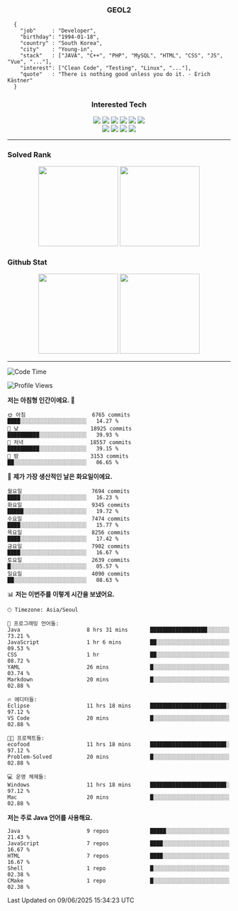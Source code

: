 <div align="center">

  ### GEOL2
</div>

```
  {
    "job"     : "Developer",
    "birthday": "1994-01-18",
    "country" : "South Korea",
    "city"    : "Young-in",
    "stack"   : ["JAVA", "C++", "PHP", "MySQL", "HTML", "CSS", "JS", "Vue", "..."],
    "interest": ["Clean Code", "Testing", "Linux", "..."], 
    "quote"   : "There is nothing good unless you do it. - Erich Kästner"
  }
  ```
  
<div align="center">
  
  ### Interested Tech
  
  <img src="https://img.shields.io/badge/Laravel-F05340?style=flat-square&logo=Laravel&logoColor=white">
  <img src="https://img.shields.io/badge/SpringBoot-6DB33F?style=flat-square&logo=SpringBoot&logoColor=white">
  <img src="https://img.shields.io/badge/-NestJs-ea2845?style=flat-square&logo=nestjs&logoColor=white">
  <img src="https://img.shields.io/badge/Express-000000?style=flat-square&logo=Express&logoColor=white">
  <img src="https://img.shields.io/badge/Three.js-000000?style=flat-square&logo=Three.js&logoColor=white">
  <img src="https://img.shields.io/badge/OpenAI-%23412991?style=flat-square&logo=openai&logoColor=white">
  <br>
  <img src="https://img.shields.io/badge/Java-ED8B00?style=flat-square&logo=openjdk&logoColor=white">
  <img src="https://img.shields.io/badge/JavaScript-F7DF1E?style=flat-square&logo=JavaScript&logoColor=black">
  <img src="https://img.shields.io/badge/TypeScript-007acc?style=flat-square&logo=TypeScript&logoColor=black">
  <img src="https://img.shields.io/badge/MySQL-4479A1?style=flat-square&logo=mysql&logoColor=white"><br>

</div>

------------

  ### Solved Rank
  
  <div align="center">
    <img height="180em" src="https://mazassumnida.wtf/api/v2/generate_badge?boj=geol2">
    <img height="180em" src="https://leetcard.jacoblin.cool/Geol2?theme=light&font=Gugi&border=0&radius=20">
  </div>
  
  ### Github Stat 
  <div align="center">
    <img height="180em" src="https://github-readme-stats-git-masterrstaa-rickstaa.vercel.app/api?username=geol2&show_icons=true&theme=dark">
    <img height="180em" src="https://github-readme-stats-git-masterrstaa-rickstaa.vercel.app/api/top-langs/?username=geol2&show_icons=true&hide=css,scss,html&layout=compact&theme=dark&count_private=true&langs_count=8">
  </div>
  
------------
<!--START_SECTION:waka-->
![Code Time](http://img.shields.io/badge/Code%20Time-4%2C175%20hrs%2014%20mins-blue)

![Profile Views](http://img.shields.io/badge/Profile%20Views-39-blue)

**저는 아침형 인간이에요. 🐤** 

```text
🌞 아침                     6765 commits        ████░░░░░░░░░░░░░░░░░░░░░   14.27 % 
🌆 낮　                     18925 commits       ██████████░░░░░░░░░░░░░░░   39.93 % 
🌃 저녁                     18557 commits       ██████████░░░░░░░░░░░░░░░   39.15 % 
🌙 밤　                     3153 commits        ██░░░░░░░░░░░░░░░░░░░░░░░   06.65 % 
```
📅 **제가 가장 생산적인 날은 화요일이에요.** 

```text
월요일                      7694 commits        ████░░░░░░░░░░░░░░░░░░░░░   16.23 % 
화요일                      9345 commits        █████░░░░░░░░░░░░░░░░░░░░   19.72 % 
수요일                      7474 commits        ████░░░░░░░░░░░░░░░░░░░░░   15.77 % 
목요일                      8256 commits        ████░░░░░░░░░░░░░░░░░░░░░   17.42 % 
금요일                      7902 commits        ████░░░░░░░░░░░░░░░░░░░░░   16.67 % 
토요일                      2639 commits        █░░░░░░░░░░░░░░░░░░░░░░░░   05.57 % 
일요일                      4090 commits        ██░░░░░░░░░░░░░░░░░░░░░░░   08.63 % 
```


📊 **저는 이번주를 이렇게 시간을 보냈어요.** 

```text
🕑︎ Timezone: Asia/Seoul

💬 프로그래밍 언어들: 
Java                     8 hrs 31 mins       ██████████████████░░░░░░░   73.21 % 
JavaScript               1 hr 6 mins         ██░░░░░░░░░░░░░░░░░░░░░░░   09.53 % 
CSS                      1 hr                ██░░░░░░░░░░░░░░░░░░░░░░░   08.72 % 
YAML                     26 mins             █░░░░░░░░░░░░░░░░░░░░░░░░   03.74 % 
Markdown                 20 mins             █░░░░░░░░░░░░░░░░░░░░░░░░   02.88 % 

🔥 에디터들: 
Eclipse                  11 hrs 18 mins      ████████████████████████░   97.12 % 
VS Code                  20 mins             █░░░░░░░░░░░░░░░░░░░░░░░░   02.88 % 

🐱‍💻 프로젝트들: 
ecofood                  11 hrs 18 mins      ████████████████████████░   97.12 % 
Problem-Solved           20 mins             █░░░░░░░░░░░░░░░░░░░░░░░░   02.88 % 

💻 운영 체제들: 
Windows                  11 hrs 18 mins      ████████████████████████░   97.12 % 
Mac                      20 mins             █░░░░░░░░░░░░░░░░░░░░░░░░   02.88 % 
```

**저는 주로 Java 언어를 사용해요.** 

```text
Java                     9 repos             █████░░░░░░░░░░░░░░░░░░░░   21.43 % 
JavaScript               7 repos             ████░░░░░░░░░░░░░░░░░░░░░   16.67 % 
HTML                     7 repos             ████░░░░░░░░░░░░░░░░░░░░░   16.67 % 
Shell                    1 repo              █░░░░░░░░░░░░░░░░░░░░░░░░   02.38 % 
CMake                    1 repo              █░░░░░░░░░░░░░░░░░░░░░░░░   02.38 % 
```




 Last Updated on 09/06/2025 15:34:23 UTC
<!--END_SECTION:waka-->

<div align="center">
  
  <!-- [![Hits](https://hits.seeyoufarm.com/api/count/incr/badge.svg?url=https%3A%2F%2Fgithub.com%2Fgeol2&count_bg=%2379C83D&title_bg=%23555555&icon=myspace.svg&icon_color=%23E7E7E7&title=hits&edge_flat=false)](https://hits.seeyoufarm.com) -->
  
</div>

<!--
**Geol2/Geol2** is a ✨ _special_ ✨ repository because its `README.md` (this file) appears on your GitHub profile.

Here are some ideas to get you started:
- 🔭 I’m currently working on ...
- 🌱 I’m currently learning ...
- 👯 I’m looking to collaborate on ...
- 🤔 I’m looking for help with ...
- 💬 Ask me about ...
- 📫 How to reach me: ...
- 😄 Pronouns: ...
- ⚡ Fun fact: ...
-->

